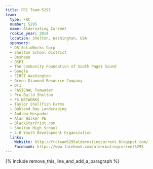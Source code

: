 ```yaml
---
title: FRC Team 5295
team:
  type: FRC
  number: 5295
  name: Aldernating Current
  rookie_year: 2014
  location: Shelton, Washington, USA
  sponsors:
  - DS SolidWorks Corp
  - Shelton School District
  - Onshape
  - OSPI
  - The Community Foundation of South Puget Sound
  - Google
  - FIRST Washington
  - Green Diamond Resource Company
  - DTI
  - FASTENAL Tumwater
  - Pro-Build Shelton
  - F5 NETWORKS
  - Taylor Shellfish Farms
  - Oakland Bay Landscaping
  - Andrew Hospador
  - Alan Walker PE
  - BlackStarPrint.com
  - Shelton High School
  - 4-H Youth Development Organization
  links:
    Website: http://frcteam5295aldernatingcurrent.blogspot.com/
    Facebook: https://www.facebook.com/aldernatingcurrent5295
---
```


{% include remove_this_line_and_add_a_paragraph %}